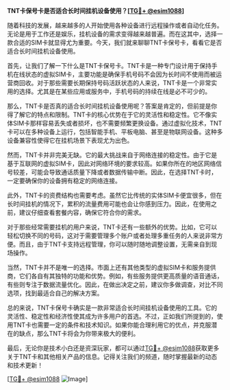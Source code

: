 **TNT卡保号卡是否适合长时间挂机设备使用？[[TG💪+ @esim1088](https://t.me/s/esim1088)]**

随着科技的发展，越来越多的人开始使用各种设备进行远程操作或者自动化任务。无论是用于工作还是娱乐，挂机设备的需求变得越来越普遍。而在这其中，选择一款合适的SIM卡就显得尤为重要。今天，我们就来聊聊TNT卡保号卡，看看它是否适合长时间挂机设备使用。

首先，让我们了解一下什么是TNT卡保号卡。TNT卡是一种专门设计用于保持手机在线状态的虚拟SIM卡，主要功能是确保手机号码不会因为长时间不使用而被运营商回收。对于那些需要长期保持号码活跃状态的人来说，TNT卡是一个非常实用的选择。尤其是在某些应用或服务中，手机号码的持续在线是必不可少的。

那么，TNT卡是否真的适合长时间挂机设备使用呢？答案是肯定的，但前提是你得了解它的特点和限制。TNT卡的核心优势在于它的灵活性和稳定性。它不像实体SIM卡那样容易丢失或者损坏，也不需要频繁更换设备。通过虚拟化技术，TNT卡可以在多种设备上运行，包括智能手机、平板电脑、甚至是物联网设备。这种多设备兼容性使得它在挂机场景下表现尤为出色。

然而，TNT卡并非完美无缺。它的最大挑战来自于网络连接的稳定性。由于它是基于互联网的虚拟SIM卡，因此对网络环境的要求较高。如果你所在的地区网络信号较差，可能会导致通话质量下降或者数据传输中断。因此，在选择TNT卡时，一定要确保你的设备拥有稳定的网络连接。

此外，TNT卡的资费结构也需要考虑。虽然它比传统的实体SIM卡便宜很多，但在长时间挂机的情况下，累积的流量费用可能也会让你感到压力。因此，在使用之前，建议仔细查看套餐内容，确保它符合你的需求。

对于那些经常需要挂机的用户来说，TNT卡还有一些额外的优势。比如，它可以轻松切换不同的号码，这对于需要管理多个账户或者处理多重任务的人来说非常方便。而且，由于TNT卡支持远程管理，你可以随时随地调整设置，无需亲自到现场操作。

当然，TNT卡并不是唯一的选择。市面上还有其他类型的虚拟SIM卡和服务提供商，它们各自有其独特的功能和优势。例如，有些服务提供更高质量的语音通话，有些则专注于数据流量优化。因此，在做出决定之前，建议你多做调查，对比不同选项，找到最适合自己的解决方案。

总的来说，TNT卡保号卡确实是一款非常适合长时间挂机设备使用的工具。它的灵活性、稳定性和经济性使其成为许多用户的首选。不过，正如我们所提到的，使用TNT卡也需要一定的条件和技术知识。如果你能合理利用它的优点，并克服潜在的缺点，那么TNT卡将会为你带来极大的便利。

最后，无论你是技术小白还是资深玩家，都可以通过[TG💪+ @esim1088](https://t.me/s/esim1088)获取更多关于TNT卡和其他相关产品的信息。记得关注我们的频道，随时掌握最新的动态和技术更新！

[[TG💪+ @esim1088](https://t.me/s/esim1088) ![Image](https://i.postimg.cc/4NQfJmqS/Snipaste-2025-05-13-00-14-12.png)]